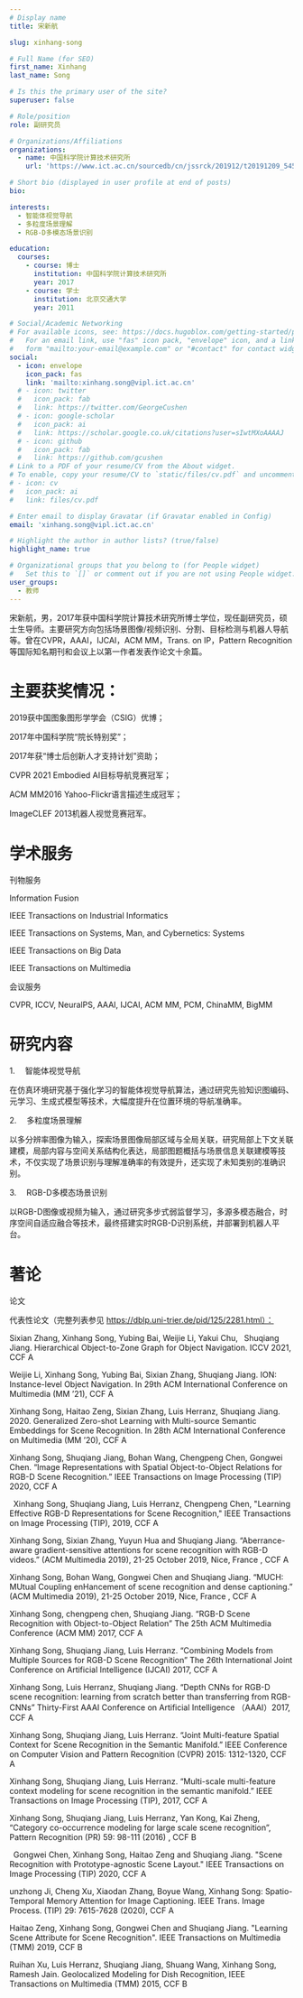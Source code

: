 ```yaml
---
# Display name
title: 宋新航

slug: xinhang-song

# Full Name (for SEO)
first_name: Xinhang
last_name: Song

# Is this the primary user of the site?
superuser: false

# Role/position
role: 副研究员

# Organizations/Affiliations
organizations:
  - name: 中国科学院计算技术研究所
    url: 'https://www.ict.ac.cn/sourcedb/cn/jssrck/201912/t20191209_5451122.html'

# Short bio (displayed in user profile at end of posts)
bio:

interests:
  - 智能体视觉导航
  - 多粒度场景理解
  - RGB-D多模态场景识别

education:
  courses:
    - course: 博士
      institution: 中国科学院计算技术研究所
      year: 2017
    - course: 学士
      institution: 北京交通大学
      year: 2011

# Social/Academic Networking
# For available icons, see: https://docs.hugoblox.com/getting-started/page-builder/#icons
#   For an email link, use "fas" icon pack, "envelope" icon, and a link in the
#   form "mailto:your-email@example.com" or "#contact" for contact widget.
social:
  - icon: envelope
    icon_pack: fas
    link: 'mailto:xinhang.song@vipl.ict.ac.cn'
  # - icon: twitter
  #   icon_pack: fab
  #   link: https://twitter.com/GeorgeCushen
  # - icon: google-scholar
  #   icon_pack: ai
  #   link: https://scholar.google.co.uk/citations?user=sIwtMXoAAAAJ
  # - icon: github
  #   icon_pack: fab
  #   link: https://github.com/gcushen
# Link to a PDF of your resume/CV from the About widget.
# To enable, copy your resume/CV to `static/files/cv.pdf` and uncomment the lines below.
# - icon: cv
#   icon_pack: ai
#   link: files/cv.pdf

# Enter email to display Gravatar (if Gravatar enabled in Config)
email: 'xinhang.song@vipl.ict.ac.cn'

# Highlight the author in author lists? (true/false)
highlight_name: true

# Organizational groups that you belong to (for People widget)
#   Set this to `[]` or comment out if you are not using People widget.
user_groups:
  - 教师
---
```


宋新航，男，2017年获中国科学院计算技术研究所博士学位，现任副研究员，硕士生导师。主要研究方向包括场景图像/视频识别、分割、目标检测与机器人导航等。曾在CVPR，AAAI，IJCAI，ACM MM，Trans. on IP，Pattern Recognition等国际知名期刊和会议上以第一作者发表作论文十余篇。

# 主要获奖情况：

2019获中国图象图形学学会（CSIG）优博；

2017年中国科学院“院长特别奖”；

2017年获“博士后创新人才支持计划”资助；

CVPR 2021 Embodied AI目标导航竞赛冠军；

ACM MM2016 Yahoo-Flickr语言描述生成冠军；

ImageCLEF 2013机器人视觉竞赛冠军。

# 学术服务

刊物服务

Information Fusion

IEEE Transactions on Industrial Informatics

IEEE Transactions on Systems, Man, and Cybernetics: Systems

IEEE Transactions on Big Data

IEEE Transactions on Multimedia

会议服务

CVPR, ICCV, NeuralPS, AAAI, IJCAI, ACM MM, PCM, ChinaMM, BigMM

# 研究内容

1.   智能体视觉导航

在仿真环境研究基于强化学习的智能体视觉导航算法，通过研究先验知识图编码、元学习、生成式模型等技术，大幅度提升在位置环境的导航准确率。

2.   多粒度场景理解

以多分辨率图像为输入，探索场景图像局部区域与全局关联，研究局部上下文关联建模，局部内容与空间关系结构化表达，局部图题概括与场景信息关联建模等技术，不仅实现了场景识别与理解准确率的有效提升，还实现了未知类别的准确识别。

3.   RGB-D多模态场景识别

以RGB-D图像或视频为输入，通过研究多步式弱监督学习，多源多模态融合，时序空间自适应融合等技术，最终搭建实时RGB-D识别系统，并部署到机器人平台。

# 著论

论文

代表性论文（完整列表参见 https://dblp.uni-trier.de/pid/125/2281.html）：

Sixian Zhang, Xinhang Song, Yubing Bai, Weijie Li, Yakui Chu,  Shuqiang Jiang. Hierarchical Object-to-Zone Graph for Object Navigation. ICCV 2021, CCF A

Weijie Li, Xinhang Song, Yubing Bai, Sixian Zhang, Shuqiang Jiang. ION: Instance-level Object Navigation. In 29th ACM International Conference on Multimedia (MM ’21), CCF A

Xinhang Song, Haitao Zeng, Sixian Zhang, Luis Herranz, Shuqiang Jiang. 2020. Generalized Zero-shot Learning with Multi-source Semantic Embeddings for Scene Recognition. In 28th ACM International Conference on Multimedia (MM ’20), CCF A

Xinhang Song, Shuqiang Jiang, Bohan Wang, Chengpeng Chen, Gongwei Chen. “Image Representations with Spatial Object-to-Object Relations for RGB-D Scene Recognition.” IEEE Transactions on Image Processing (TIP) 2020, CCF A

 Xinhang Song, Shuqiang Jiang, Luis Herranz, Chengpeng Chen, "Learning Effective RGB-D Representations for Scene Recognition," IEEE Transactions on Image Processing (TIP), 2019, CCF A

Xinhang Song, Sixian Zhang, Yuyun Hua and Shuqiang Jiang. “Aberrance-aware gradient-sensitive attentions for scene recognition with RGB-D videos.” (ACM Multimedia 2019), 21-25 October 2019, Nice, France , CCF A

Xinhang Song, Bohan Wang, Gongwei Chen and Shuqiang Jiang. “MUCH: MUtual Coupling enHancement of scene recognition and dense captioning.” (ACM Multimedia 2019), 21-25 October 2019, Nice, France , CCF A

Xinhang Song, chengpeng chen, Shuqiang Jiang. “RGB-D Scene Recognition with Object-to-Object Relation” The 25th ACM Multimedia Conference (ACM MM) 2017, CCF A

Xinhang Song, Shuqiang Jiang, Luis Herranz. “Combining Models from Multiple Sources for RGB-D Scene Recognition” The 26th International Joint Conference on Artificial Intelligence (IJCAI) 2017, CCF A

Xinhang Song, Luis Herranz, Shuqiang Jiang. “Depth CNNs for RGB-D scene recognition: learning from scratch better than transferring from RGB-CNNs” Thirty-First AAAI Conference on Artificial Intelligence （AAAI）2017, CCF A

Xinhang Song, Shuqiang Jiang, Luis Herranz. “Joint Multi-feature Spatial Context for Scene Recognition in the Semantic Manifold.” IEEE Conference on Computer Vision and Pattern Recognition (CVPR) 2015: 1312-1320, CCF A

Xinhang Song, Shuqiang Jiang, Luis Herranz. “Multi-scale multi-feature context modeling for scene recognition in the semantic manifold.” IEEE Transactions on Image Processing (TIP), 2017, CCF A

Xinhang Song, Shuqiang Jiang, Luis Herranz, Yan Kong, Kai Zheng, “Category co-occurrence modeling for large scale scene recognition”, Pattern Recognition (PR) 59: 98-111 (2016) , CCF B

 Gongwei Chen, Xinhang Song, Haitao Zeng and Shuqiang Jiang. "Scene Recognition with Prototype-agnostic Scene Layout." IEEE Transactions on Image Processing (TIP) 2020, CCF A

unzhong Ji, Cheng Xu, Xiaodan Zhang, Boyue Wang, Xinhang Song: Spatio-Temporal Memory Attention for Image Captioning. IEEE Trans. Image Process. (TIP) 29: 7615-7628 (2020), CCF A

Haitao Zeng, Xinhang Song, Gongwei Chen and Shuqiang Jiang. "Learning Scene Attribute for Scene Recognition". IEEE Transactions on Multimedia (TMM) 2019, CCF B

Ruihan Xu, Luis Herranz, Shuqiang Jiang, Shuang Wang, Xinhang Song, Ramesh Jain. Geolocalized Modeling for Dish Recognition, IEEE Transactions on Multimedia (TMM) 2015, CCF B